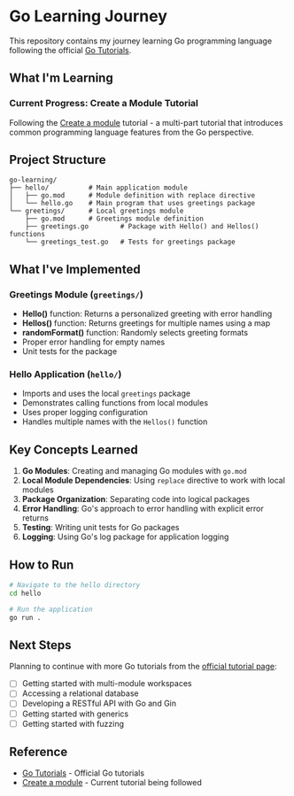 # Go Learning Journey

This repository contains my journey learning Go programming language following the official [Go Tutorials](https://go.dev/doc/tutorial/).

## What I'm Learning

### Current Progress: Create a Module Tutorial
Following the [Create a module](https://go.dev/doc/tutorial/create-module.html) tutorial - a multi-part tutorial that introduces common programming language features from the Go perspective.

## Project Structure

```
go-learning/
├── hello/          # Main application module
│   ├── go.mod      # Module definition with replace directive
│   └── hello.go    # Main program that uses greetings package
└── greetings/      # Local greetings module
    ├── go.mod      # Greetings module definition  
    ├── greetings.go        # Package with Hello() and Hellos() functions
    └── greetings_test.go   # Tests for greetings package
```

## What I've Implemented

### Greetings Module (`greetings/`)
- **Hello()** function: Returns a personalized greeting with error handling
- **Hellos()** function: Returns greetings for multiple names using a map
- **randomFormat()** function: Randomly selects greeting formats
- Proper error handling for empty names
- Unit tests for the package

### Hello Application (`hello/`)
- Imports and uses the local `greetings` package
- Demonstrates calling functions from local modules
- Uses proper logging configuration
- Handles multiple names with the `Hellos()` function

## Key Concepts Learned

1. **Go Modules**: Creating and managing Go modules with `go.mod`
2. **Local Module Dependencies**: Using `replace` directive to work with local modules
3. **Package Organization**: Separating code into logical packages
4. **Error Handling**: Go's approach to error handling with explicit error returns
5. **Testing**: Writing unit tests for Go packages
6. **Logging**: Using Go's log package for application logging

## How to Run

```bash
# Navigate to the hello directory
cd hello

# Run the application
go run .
```

## Next Steps

Planning to continue with more Go tutorials from the [official tutorial page](https://go.dev/doc/tutorial/):
- [ ] Getting started with multi-module workspaces
- [ ] Accessing a relational database
- [ ] Developing a RESTful API with Go and Gin
- [ ] Getting started with generics
- [ ] Getting started with fuzzing

## Reference

- [Go Tutorials](https://go.dev/doc/tutorial/) - Official Go tutorials
- [Create a module](https://go.dev/doc/tutorial/create-module.html) - Current tutorial being followed
